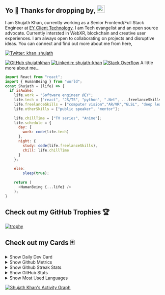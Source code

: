 <h2> Yo 🤘 Thanks for dropping by, <img src="https://media.giphy.com/media/hvRJCLFzcasrR4ia7z/giphy.gif" width="25px"></h2>

<p>
  I am Shujath Khan, currently working as a Senior Frontend/Full Stack Engineer at <a href="https://github.com/shujathkhan-ey" target="_blank">EY Client Technology</a>. I am Tech evangelist and an open source advocate. Currently intersted in WebXR, blockchain and creative user experiences. I am always open to collaborating on projects and disruptive ideas. You can connect and find out more about me from here,
</p>

[![Twitter: khan_shujath](https://img.shields.io/twitter/follow/khan_shujath?style=social)](https://twitter.com/khan_shujath)

[![GitHub shujathkhan](https://img.shields.io/github/followers/shujathkhan?label=follow&style=social)](https://github.com/shujathkhan)
[![Linkedin: shujath-khan](https://img.shields.io/badge/shujathkhan-blue?style=flat-square&logo=Linkedin&logoColor=white&link=https://www.linkedin.com/in/shujath-khan/)](https://www.linkedin.com/in/shujath-khan/)
<a href="https://stackoverflow.com/users/7977581/shujath" target="_blank"><img alt="Stack Overflow" src="https://img.shields.io/badge/-Stack%20Overflow-FE7A16?style=flat-square&logo=Stack-Overflow&logoColor=white"></a>
A little more about me...  

```javascript
import React from "react";
import { HumanBeing } from "world";
const Shujath = (life) => {
  if isAwake: 
    life.work = "Software engineer @EY";
    life.tech = ["react", "JS/TS", "python", ".Net", ...freelanceSkills];
    life.freelanceSkills = ["computer vision","AR/VR","GLSL", "deep learning","robot app development"];
    life.otherSkills = ["public speaker", "mentor"];
    
    life.chillTime = ["TV series", "Anime"];
    life.schedule = {
      day: {
        work: code(life.tech)
      },
      night: {
        study: code(life.freelanceSkills),
        chill: life.chillTime
      }
    };
    
    else:
        sleep(true);
        
    return (
      <HumanBeing {...life} />
    );
}
```

## Check out my GitHub Trophies 🏆

[![trophy](https://github-profile-trophy.vercel.app/?username=shujathkhan&theme=nord&column=7)](https://github.com/ryo-ma/github-profile-trophy)

## Check out my Cards 🃏
  
<details>
  <summary>Show Daily Dev Card</summary>
  <br>
  <a href="https://app.daily.dev/shujath"><img src="https://api.daily.dev/devcards/0540e2bec1714425b32d17bbbd1f4812.png?r=c17" width="400" alt="Shujath Khan's Dev Card"/></a>
</details>

<details>
  <summary>Show Github Metrics</summary>
  <br>
  <img width="500" src="https://metrics.lecoq.io/shujathkhan?template=classic&introduction=1&isocalendar=1&languages=1&people=1&stars=1&pagespeed=1&introduction.title=true&isocalendar.duration=half-year&languages.colors=github&languages.threshold=0%25&people.limit=28&people.size=28&people.types=followers%2C%20following&people.identicons=false&people.shuffle=false&stars.limit=15&pagespeed.url=.user.website&pagespeed.detailed=false&pagespeed.screenshot=false&config.timezone=Asia%2FTokyo" alt="Github Metrics">
</details>

<details>
  <summary>Show Github Streak Stats</summary>
  <br>
  <img width="500" src="https://github-readme-streak-stats.herokuapp.com/?user=shujathkhan" alt="Github Streak Stats">
</details>

<details>
  <summary>Show GitHub Stats</summary>
  <br>
  <img width="500" alt="shujathkhan's github stats" src="https://github-readme-stats.vercel.app/api?username=shujathkhan&&show_icons=true&theme=cobalt" />
</details>

<details>
  <summary>Show Most Used Languages</summary>
  <br>
  <img width="500" alt="languages" src="https://github-readme-stats.vercel.app/api/top-langs/?username=shujathkhan&layout=compact&theme=tokyonight&langs_count=10">
</details>

<!-- https://github.com/ashutosh00710/github-readme-activity-graph -->
<a href="https://github.com/ashutosh00710/github-readme-activity-graph"><img alt="Shujath Khan's Activity Graph" src="https://activity-graph.herokuapp.com/graph?username=shujathkhan&bg_color=1F222E&color=F8D866&line=F85D7F&point=FFFFFF&hide_border=true" /></a>
